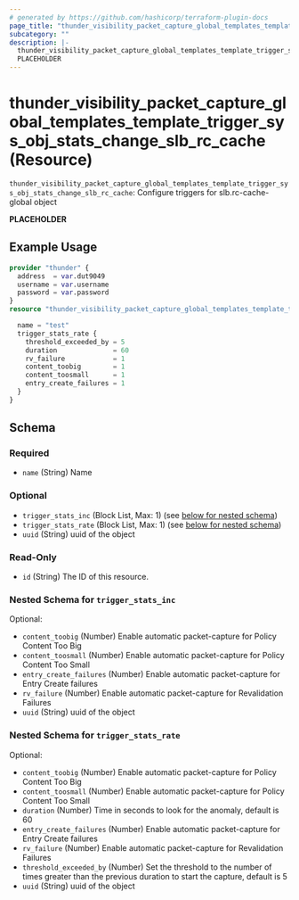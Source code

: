 ```yaml
---
# generated by https://github.com/hashicorp/terraform-plugin-docs
page_title: "thunder_visibility_packet_capture_global_templates_template_trigger_sys_obj_stats_change_slb_rc_cache Resource - terraform-provider-thunder"
subcategory: ""
description: |-
  thunder_visibility_packet_capture_global_templates_template_trigger_sys_obj_stats_change_slb_rc_cache: Configure triggers for slb.rc-cache-global object
  PLACEHOLDER
---
```


# thunder_visibility_packet_capture_global_templates_template_trigger_sys_obj_stats_change_slb_rc_cache (Resource)

`thunder_visibility_packet_capture_global_templates_template_trigger_sys_obj_stats_change_slb_rc_cache`: Configure triggers for slb.rc-cache-global object

__PLACEHOLDER__

## Example Usage

```terraform
provider "thunder" {
  address  = var.dut9049
  username = var.username
  password = var.password
}
resource "thunder_visibility_packet_capture_global_templates_template_trigger_sys_obj_stats_change_slb_rc_cache" "thunder_visibility_packet_capture_global_templates_template_trigger_sys_obj_stats_change_slb_rc_cache" {

  name = "test"
  trigger_stats_rate {
    threshold_exceeded_by = 5
    duration              = 60
    rv_failure            = 1
    content_toobig        = 1
    content_toosmall      = 1
    entry_create_failures = 1
  }
}
```

<!-- schema generated by tfplugindocs -->
## Schema

### Required

- `name` (String) Name

### Optional

- `trigger_stats_inc` (Block List, Max: 1) (see [below for nested schema](#nestedblock--trigger_stats_inc))
- `trigger_stats_rate` (Block List, Max: 1) (see [below for nested schema](#nestedblock--trigger_stats_rate))
- `uuid` (String) uuid of the object

### Read-Only

- `id` (String) The ID of this resource.

<a id="nestedblock--trigger_stats_inc"></a>
### Nested Schema for `trigger_stats_inc`

Optional:

- `content_toobig` (Number) Enable automatic packet-capture for Policy Content Too Big
- `content_toosmall` (Number) Enable automatic packet-capture for Policy Content Too Small
- `entry_create_failures` (Number) Enable automatic packet-capture for Entry Create failures
- `rv_failure` (Number) Enable automatic packet-capture for Revalidation Failures
- `uuid` (String) uuid of the object


<a id="nestedblock--trigger_stats_rate"></a>
### Nested Schema for `trigger_stats_rate`

Optional:

- `content_toobig` (Number) Enable automatic packet-capture for Policy Content Too Big
- `content_toosmall` (Number) Enable automatic packet-capture for Policy Content Too Small
- `duration` (Number) Time in seconds to look for the anomaly, default is 60
- `entry_create_failures` (Number) Enable automatic packet-capture for Entry Create failures
- `rv_failure` (Number) Enable automatic packet-capture for Revalidation Failures
- `threshold_exceeded_by` (Number) Set the threshold to the number of times greater than the previous duration to start the capture, default is 5
- `uuid` (String) uuid of the object


